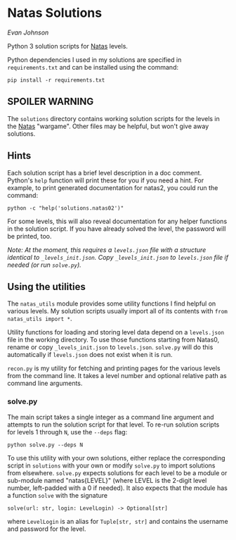 # Natas Solutions

_Evan Johnson_

Python 3 solution scripts for [Natas](https://overthewire.org/wargames/natas/) levels.

Python dependencies I used in my solutions are specified in `requirements.txt` and can
be installed using the command:
```
pip install -r requirements.txt
```

## SPOILER WARNING

The `solutions` directory contains working solution scripts for the levels in the
[Natas](https://overthewire.org/wargames/natas/) "wargame". Other files may be helpful,
but won't give away solutions.

## Hints

Each solution script has a brief level description in a doc comment. Python's `help`
function will print these for you if you need a hint. For example, to print generated
documentation for natas2, you could run the command:
```
python -c "help('solutions.natas02')"
```

For some levels, this will also reveal documentation for any helper functions in the
solution script. If you have already solved the level, the password will be printed, too.

_Note: At the moment, this requires a `levels.json` file with a structure identical to_
_`_levels_init.json`. Copy `_levels_init.json` to `levels.json` file if needed (or run_
_`solve.py`)._

## Using the utilities

The `natas_utils` module provides some utility functions I find helpful on various levels.
My solution scripts usually import all of its contents with `from natas_utils import *`.

Utility functions for loading and storing level data depend on a `levels.json` file in the
working directory. To use those functions starting from Natas0, rename or copy `_levels_init.json`
to `levels.json`. `solve.py` will do this automatically if `levels.json` does not exist when
it is run.

`recon.py` is my utility for fetching and printing pages for the various levels from the
command line. It takes a level number and optional relative path as command line arguments.

### solve.py

The main script takes a single integer as a command line argument and attempts to run the
solution script for that level. To re-run solution scripts for levels 1 through `N`, use the
`--deps` flag:
```
python solve.py --deps N
```

To use this utility with your own solutions, either replace the corresponding script in
`solutions` with your own or modify `solve.py` to import solutions from elsewhere.
`solve.py` expects solutions for each level to be a module or sub-module named "natas{LEVEL}"
(where LEVEL is the 2-digit level number, left-padded with a 0 if needed). It also expects that
the module has a function `solve` with the signature
```
solve(url: str, login: LevelLogin) -> Optional[str]
```
where `LevelLogin` is an alias for `Tuple[str, str]` and contains the username and password
for the level.